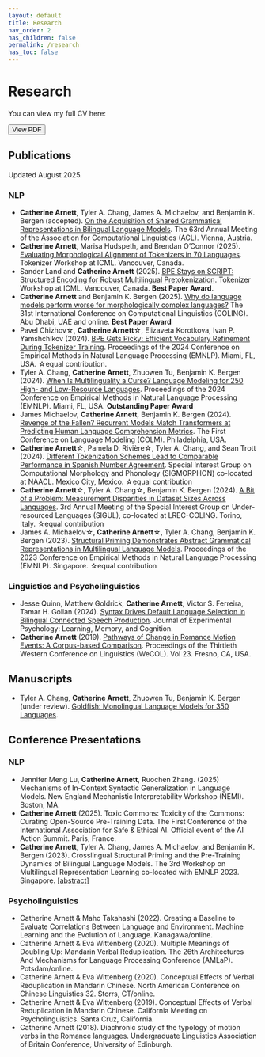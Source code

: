 ```yaml
---
layout: default
title: Research
nav_order: 2
has_children: false
permalink: /research
has_toc: false
---
```


# Research

You can view my full CV here:
<form method="get" action="./assets/CV_August_2025.pdf">
   <button type="submit">View PDF</button>
</form>

## Publications

Updated August 2025.

### NLP

* **Catherine Arnett**, Tyler A. Chang, James A. Michaelov, and Benjamin K. Bergen (accepted). [On the Acquisition of Shared Grammatical Representations in Bilingual Language Models](https://aclanthology.org/2025.acl-long.1010/). The 63rd Annual Meeting of the Association for Computational Linguistics (ACL). Vienna, Austria.
* **Catherine Arnett**, Marisa Hudspeth, and Brendan O’Connor (2025). [Evaluating Morphological Alignment of Tokenizers in 70 Languages](https://openreview.net/forum?id=XYRri1s6pP&noteId=XYRri1s6pP). Tokenizer Workshop at ICML. Vancouver, Canada.
* Sander Land and **Catherine Arnett** (2025). [BPE Stays on SCRIPT: Structured Encoding for Robust Multilingual Pretokenization](https://openreview.net/forum?id=AO78CqwaUO). Tokenizer Workshop at ICML. Vancouver, Canada. **Best Paper Award**.
*  **Catherine Arnett** and Benjamin K. Bergen (2025). [Why do language models perform worse for morphologically complex languages?](https://arxiv.org/abs/2411.14198) The 31st International Conference on Computational Linguistics (COLING). Abu Dhabi, UAE and online. **Best Paper Award**
*  Pavel Chizhov☆, **Catherine Arnett**☆, Elizaveta Korotkova, Ivan P. Yamshchikov (2024). [BPE Gets Picky: Efficient Vocabulary Refinement During Tokenizer Training](https://aclanthology.org/2024.emnlp-main.925/). Proceedings of the 2024 Conference on Empirical Methods in Natural Language Processing (EMNLP). Miami, FL, USA. ☆equal contribution.
*  Tyler A. Chang, **Catherine Arnett**, Zhuowen Tu, Benjamin K. Bergen (2024). [When Is Multilinguality a Curse? Language Modeling for 250 High- and Low-Resource Languages](https://aclanthology.org/2024.emnlp-main.236/). Proceedings of the 2024 Conference on Empirical Methods in Natural Language Processing (EMNLP). Miami, FL, USA. **Outstanding Paper Award**
*  James Michaelov, **Catherine Arnett**, Benjamin K. Bergen (2024). [Revenge of the Fallen? Recurrent Models Match Transformers at Predicting Human Language Comprehension Metrics](https://arxiv.org/abs/2404.19178). The First Conference on Language Modeling (COLM). Philadelphia, USA.
*  **Catherine Arnett**☆, Pamela D. Rivière☆, Tyler A. Chang, and Sean Trott (2024). [Different Tokenization Schemes Lead to Comparable Performance in Spanish Number Agreement](https://aclanthology.org/2024.sigmorphon-1.4/). Special Interest Group on Computational Morphology and Phonology (SIGMORPHON) co-located at NAACL. Mexico City, Mexico. ☆equal contribution
*  **Catherine Arnett**☆, Tyler A. Chang☆, Benjamin K. Bergen (2024). [A Bit of a Problem: Measurement Disparities in Dataset Sizes Across Languages](https://aclanthology.org/2024.sigul-1.1/). 3rd Annual Meeting of the Special Interest Group on Under-resourced Languages (SIGUL), co-located at LREC-COLING. Torino, Italy. ☆equal contribution
*  James A. Michaelov☆, **Catherine Arnett**☆, Tyler A. Chang, Benjamin K. Bergen (2023). [Structural Priming Demonstrates Abstract Grammatical Representations in Multilingual Language Models](https://aclanthology.org/2023.emnlp-main.227/). Proceedings of the 2023 Conference on Empirical Methods in Natural Language Processing (EMNLP). Singapore. ☆equal contribution

### Linguistics and Psycholinguistics

* Jesse Quinn, Matthew Goldrick, **Catherine Arnett**, Victor S. Ferreira, Tamar H. Gollan (2024). [Syntax Drives Default Language Selection in Bilingual Connected Speech Production](https://psycnet.apa.org/record/2025-36216-001). Journal of Experimental Psychology: Learning, Memory, and Cognition.
* **Catherine Arnett** (2019). [Pathways of Change in Romance Motion Events: A Corpus-based Comparison](https://drive.google.com/file/d/1l8Y6_LKuEDk1AI_QaetaSTfGeU6sIyO1/view?usp=sharing). Proceedings of the Thirtieth Western Conference on Linguistics (WeCOL). Vol 23. Fresno, CA, USA.

## Manuscripts

*  Tyler A. Chang, **Catherine Arnett**, Zhuowen Tu, Benjamin K. Bergen (under review). [Goldfish: Monolingual Language Models for 350 Languages](https://arxiv.org/abs/2408.10441).

## Conference Presentations

### NLP

* Jennifer Meng Lu, **Catherine Arnett**, Ruochen Zhang. (2025) Mechanisms of In-Context Syntactic Generalization in Language Models. New England Mechanistic Interpretability Workshop (NEMI). Boston, MA.
* **Catherine Arnett** (2025). Toxic Commons: Toxicity of the Commons: Curating Open-Source Pre-Training Data. The First Conference of the International Association for Safe & Ethical AI. Official event of the AI Action Summit. Paris, France.
* **Catherine Arnett**, Tyler A. Chang, James A. Michaelov, and Benjamin K. Bergen (2023). Crosslingual Structural Priming and the Pre-Training Dynamics of Bilingual Language Models. The 3rd Workshop on Multilingual Representation Learning co-located with EMNLP 2023. Singapore. \[[abstract](https://arxiv.org/abs/2310.07929)\]

### Psycholinguistics

* Catherine Arnett & Maho Takahashi (2022). Creating a Baseline to Evaluate Correlations Between Language and Environment. Machine Learning and the Evolution of Language. Kanagawa/online.
* Catherine Arnett & Eva Wittenberg (2020). Multiple Meanings of Doubling Up: Mandarin Verbal Reduplication. The 26th Architectures And Mechanisms for Language Processing Conference (AMLaP). Potsdam/online.
* Catherine Arnett & Eva Wittenberg (2020). Conceptual Effects of Verbal Reduplication in Mandarin Chinese. North American Conference on Chinese Linguistics 32. Storrs, CT/online.
* Catherine Arnett & Eva Wittenberg (2019). Conceptual Effects of Verbal Reduplication in Mandarin Chinese. California Meeting on Psycholinguistics. Santa Cruz, California. 
* Catherine Arnett (2018). Diachronic study of the typology of motion verbs in the Romance languages. Undergraduate Linguistics Association of Britain Conference, University of Edinburgh.

